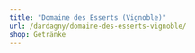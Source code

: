 ```yaml
---
title: "Domaine des Esserts (Vignoble)"
url: /dardagny/domaine-des-esserts-vignoble/
shop: Getränke
---
```

